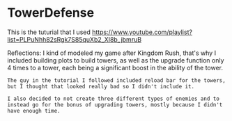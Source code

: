# TowerDefense

This is the tuturial that I used https://www.youtube.com/playlist?list=PLPuNhh82sRgk7S85quXb2_XI8b_jbmruB

Reflections:
	I kind of modeled my game after Kingdom Rush, that's why I included building plots to build towers, as well as the upgrade function only 4 times to a tower, each being a significant boost in the ability of the tower.
	
	The guy in the tutorial I followed included reload bar for the towers, but I thought that looked really bad so I didn't include it.
	
	I also decided to not create three different types of enemies and to instead go for the bonus of upgrading towers, mostly because I didn't have enough time.
	
